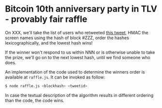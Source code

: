 # Bitcoin 10th anniversary party in TLV - provably fair raffle

On XXX, we'll take the list of users who retweeted [this tweet](YYY),
HMAC the screen names using the hash of block #ZZZ, order the hashes
lexicographically, and the lowest hash wins!

If the winner won't respond to us within NNN or is otherwise unable to take the prize,
we'll go on to the next lowest hash, until we find someone who does.

An implementation of the code used to determine the winners order
is available at `raffle.js`. It can be invoked as follow:

```bash
$ node raffle.js <blockhash> <tweetid>
```

In case the textual description of the algorithm results
in different ordering than the code, the code wins.
